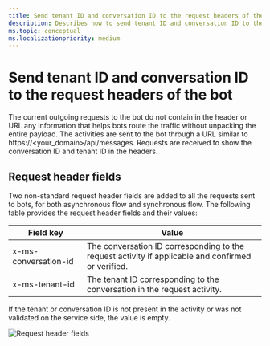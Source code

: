 ```yaml
---
title: Send tenant ID and conversation ID to the request headers of the bot
description: Describes how to send tenant ID and conversation ID to the request headers of the bot.
ms.topic: conceptual
ms.localizationpriority: medium
---
```


# Send tenant ID and conversation ID to the request headers of the bot

The current outgoing requests to the bot do not contain in the header or URL any information that helps bots route the traffic without unpacking the entire payload. The activities are sent to the bot through a URL similar to https://<your_domain>/api/messages. Requests are received to show the conversation ID and tenant ID in the headers.

## Request header fields

Two non-standard request header fields are added to all the requests sent to bots, for both asynchronous flow and synchronous flow. The following table provides the request header fields and their values:

| Field key | Value |
|----------------|-----------------|
| x-ms-conversation-id | The conversation ID corresponding to the request activity if applicable and confirmed or verified. |
| x-ms-tenant-id | The tenant ID corresponding to the conversation in the request activity. |

If the tenant or conversation ID is not present in the activity or was not validated on the service side, the value is empty.

![Request header fields](~/assets/images/bots/requestheaderfields.png)
